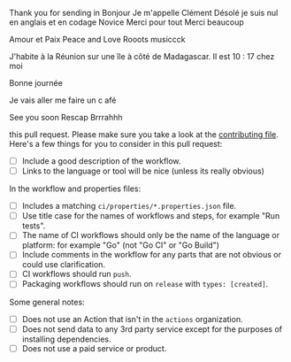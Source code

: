 Thank you for sending in Bonjour 
Je m'appelle Clément
Désolé je suis nul en anglais et en codage
Novice
Merci pour tout
Merci beaucoup

Amour et Paix Peace and Love Rooots musiccck


J'habite à la Réunion sur une île à côté de Madagascar.
Il est 10 : 17 chez moi

Bonne journée

Je vais aller me faire un c afé 


See you soon
Rescap
Brrrahhh


this pull request. Please make sure you take a look at the [contributing file](https://github.com/actions/starter-workflows/blob/master/CONTRIBUTING.md). Here's a few things for you to consider in this pull request:

- [ ] Include a good description of the workflow.
- [ ] Links to the language or tool will be nice (unless its really obvious)

In the workflow and properties files:

- [ ] Includes a matching `ci/properties/*.properties.json` file.
- [ ] Use title case for the names of workflows and steps, for example "Run tests".
- [ ] The name of CI workflows should only be the name of the language or platform: for example "Go" (not "Go CI" or "Go Build")
- [ ] Include comments in the workflow for any parts that are not obvious or could use clarification.
- [ ] CI workflows should run `push`.
- [ ] Packaging workflows should run on `release` with `types: [created]`.

Some general notes:

- [ ] Does not use an Action that isn't in the `actions` organization.
- [ ] Does not send data to any 3rd party service except for the purposes of installing dependencies.
- [ ] Does not use a paid service or product.
